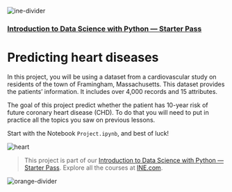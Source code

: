 ![ine-divider](https://user-images.githubusercontent.com/7065401/92672068-398e8080-f2ee-11ea-82d6-ad53f7feb5c0.png)

### [Introduction to Data Science with Python — Starter Pass](https://my.ine.com/path/5c85bfd2-e900-4f3c-aebb-bdc8e096270f)

# Predicting heart diseases

In this project, you will be using a dataset from a cardiovascular study on residents of the town of Framingham, Massachusetts. This dataset provides the patients’ information. It includes over 4,000 records and 15 attributes.

The goal of this project predict whether the patient has 10-year risk of future coronary heart disease (CHD). To do that you will need to put in practice all the topics you saw on previous lessons.

Start with the Notebook `Project.ipynb`, and best of luck!

![heart](https://user-images.githubusercontent.com/7065401/103839631-9583ce80-506e-11eb-87fe-3ebf2a7a0be8.png)

> This project is part of our [Introduction to Data Science with Python — Starter Pass](https://my.ine.com/path/5c85bfd2-e900-4f3c-aebb-bdc8e096270f). Explore all the courses at [INE.com](https://ine.com/).

![orange-divider](https://user-images.githubusercontent.com/7065401/92672455-187a5f80-f2ef-11ea-890c-40be9474f7b7.png)
